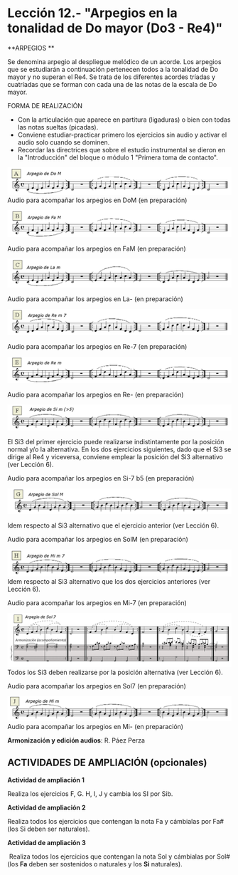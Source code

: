 
# Lección 12.- "Arpegios en la tonalidad de Do mayor (Do3 - Re4)"

**ARPEGIOS **

Se denomina arpegio al despliegue melódico de un acorde. Los arpegios que se estudiarán a continuación pertenecen todos a la tonalidad de Do mayor y no superan el Re4. Se trata de los diferentes acordes tríadas y cuatríadas que se forman con cada una de las notas de la escala de Do mayor. 

FORMA DE REALIZACIÓN
- Con la articulación que aparece en partitura (ligaduras) o bien con todas las notas sueltas (picadas).
- Conviene estudiar-practicar primero los ejercicios sin audio y activar el audio solo cuando se dominen. 
- Recordar las directrices que sobre el estudio instrumental se dieron en la "Introducción" del bloque o módulo 1 "Primera toma de contacto".

![](/assets/EjerFla_Arpegio1_DoM.gif)
Audio para acompañar los arpegios en DoM (en preparación)



![](/assets/EjerFla_Arpegio2_FaM.gif)

Audio para acompañar los arpegios en FaM (en preparación)



![](/assets/EjerFla_Arpegio3_Lam.gif)

Audio para acompañar los arpegios en La- (en preparación)



![](/assets/EjerFla_Arpegio4_Re-7.gif)

Audio para acompañar los arpegios en Re-7 (en preparación)



![](/assets/L12_Arpegio5_E_Partitura_Re-.gif)

Audio para acompañar los arpegios en Re- (en preparación)


![](/assets/EjerFla_Arpegio6_F_Partitura_Si-7b5.gif)

El Si3 del primer ejercicio puede realizarse indistintamente por la posición normal y/o la alternativa. En los dos ejercicios siguientes, dado que el Si3 se dirige al Re4 y viceversa, conviene emplear la posición del Si3 alternativo (ver Lección 6).

Audio para acompañar los arpegios en Si-7 b5 (en preparación)


![](/assets/EjerFla_Arpegio7_SolM.gif)

Idem respecto al Si3 alternativo que el ejercicio anterior (ver Lección 6).

Audio para acompañar los arpegios en SolM (en preparación)


![](/assets/EjerFla_Arpegio8_Mi-7.gif)
Idem respecto al Si3 alternativo que los dos ejercicios anteriores (ver Lección 6).

Audio para acompañar los arpegios en Mi-7 (en preparación)


![](/assets/L12_Arpegio9_Sol7_Aroniza_.gif)
Todos los Si3 deben realizarse por la posición alternativa (ver Lección 6).

Audio para acompañar los arpegios en Sol7 (en preparación)


![](/assets/EjerFla_Arpegio10_Mi-.gif)
Audio para acompañar los arpegios en Mi- (en preparación)

**Armonización y edición audios**: R. Páez Perza
<br />



## ACTIVIDADES DE AMPLIACIÓN (opcionales)

**Actividad de ampliación 1**

Realiza los ejercicios F, G. H, I, J y cambia los SI por Sib. 

**Actividad de ampliación 2**

Realiza todos los ejercicios que contengan la nota Fa y cámbialas por Fa# (los Si deben ser naturales).

**Actividad de ampliación 3**

 Realiza todos los ejercicios que contengan la nota Sol y cámbialas por Sol# (los **Fa** deben ser sostenidos o naturales y los **Si** naturales).
